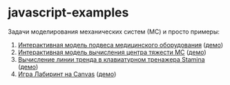 # javascript-examples
Задачи моделирования механических систем (МС) и просто примеры:
1. <a target="_blank" href="https://github.com/goshanoob/javascript-examples/tree/master/%D0%BC%D0%BE%D0%B4%D0%B5%D0%BB%D1%8C%D0%9F%D0%BE%D0%B4%D0%B2%D0%B5%D1%81%D0%B0">Интерактивная модель подвеса медицинского оборудования</a> (<a tagret="_blank" href="http://goshanoob.eu5.org/javascript-examples/%D0%BC%D0%BE%D0%B4%D0%B5%D0%BB%D1%8C%D0%9F%D0%BE%D0%B4%D0%B2%D0%B5%D1%81%D0%B0/%D0%BC%D0%BE%D0%B4%D0%B5%D0%BB%D1%8C.html">демо</a>)
2. <a target="_blank" href="https://github.com/goshanoob/javascript-examples/tree/master/%D0%A6%D0%B5%D0%BD%D1%82%D1%80%D1%8B%20%D0%9C%D0%B0%D1%81%D1%81">Интерактивная модель вычисления центра тяжести МС</a> (<a tagret="_blank" href="http://goshanoob.eu5.org/javascript-examples/%D0%A6%D0%B5%D0%BD%D1%82%D1%80%D1%8B%20%D0%9C%D0%B0%D1%81%D1%81/%D0%B4%D0%B2%D0%BE%D0%B9%D0%BD%D0%BE%D0%B9%20%D0%BC%D0%B0%D1%8F%D1%82%D0%BD%D0%B8%D0%BA.html">демо</a>)
3. <a target="_blank" href="https://github.com/goshanoob/javascript-examples/tree/master/Вычисление линии тренда">Вычисление линии тренда в клавиатурном тренажера Stamina</a> (<a tagret="_blank" href="http://goshanoob.eu5.org/javascript-examples/%D0%92%D1%8B%D1%87%D0%B8%D1%81%D0%BB%D0%B5%D0%BD%D0%B8%D0%B5%20%D0%BB%D0%B8%D0%BD%D0%B8%D0%B8%20%D1%82%D1%80%D0%B5%D0%BD%D0%B4%D0%B0/trendLine.html">демо</a>)
4. <a tagret="_blank" href="https://github.com/goshanoob/javascript-examples/tree/master/%D0%9B%D0%B0%D0%B1%D0%B8%D1%80%D0%B8%D0%BD%D1%82">Игра Лабиринт на Canvas</a> (<a tagret="_blank" href="http://goshanoob.eu5.org/javascript-examples/Лабиринт/canvas_labirint.html">демо</a>)


